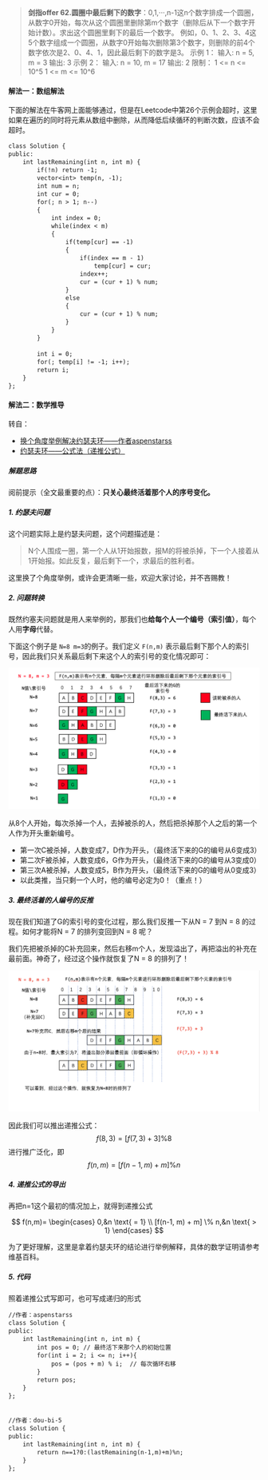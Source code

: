 >**剑指offer 62.圆圈中最后剩下的数字**：0,1,···,n-1这n个数字排成一个圆圈，从数字0开始，每次从这个圆圈里删除第m个数字（删除后从下一个数字开始计数）。求出这个圆圈里剩下的最后一个数字。
例如，0、1、2、3、4这5个数字组成一个圆圈，从数字0开始每次删除第3个数字，则删除的前4个数字依次是2、0、4、1，因此最后剩下的数字是3。
示例 1：
输入: n = 5, m = 3
输出: 3
示例 2：
输入: n = 10, m = 17
输出: 2
限制：
1 <= n <= 10^5
1 <= m <= 10^6

#### 解法一：数组解法

下面的解法在牛客网上面能够通过，但是在Leetcode中第26个示例会超时，这里如果在遍历的同时将元素从数组中删除，从而降低后续循环的判断次数，应该不会超时。

```C++{.line-numbers}
class Solution {
public:
    int lastRemaining(int n, int m) {
        if(!n) return -1;
        vector<int> temp(n, -1);
        int num = n;
        int cur = 0;
        for(; n > 1; n--)
        {
            int index = 0;
            while(index < m)
            {
                if(temp[cur] == -1)
                {
                    if(index == m - 1)
                        temp[cur] = cur;
                    index++;
                    cur = (cur + 1) % num;
                }
                else
                {   
                    cur = (cur + 1) % num;
                }
            }
        }
        
        int i = 0;
        for(; temp[i] != -1; i++);
        return i;
    }
};
```

#### 解法二：数学推导

转自：
- [换个角度举例解决约瑟夫环——作者aspenstarss](https://leetcode-cn.com/problems/yuan-quan-zhong-zui-hou-sheng-xia-de-shu-zi-lcof/solution/huan-ge-jiao-du-ju-li-jie-jue-yue-se-fu-huan-by-as/)
- [约瑟夫环——公式法（递推公式）](https://blog.csdn.net/u011500062/article/details/72855826)

##### 解题思路

阅前提示（全文最重要的点）：**只关心最终活着那个人的序号变化。**

##### 1. 约瑟夫问题

这个问题实际上是约瑟夫问题，这个问题描述是：
>N个人围成一圈，第一个人从1开始报数，报M的将被杀掉，下一个人接着从1开始报。如此反复，最后剩下一个，求最后的胜利者。

这里换了个角度举例，或许会更清晰一些，欢迎大家讨论，并不吝赐教！

##### 2. 问题转换

既然约塞夫问题就是用人来举例的，那我们也**给每个人一个编号（索引值）**，每个人用**字母**代替。

下面这个例子是 `N=8 m=3`的例子。我们定义 `F(n,m)` 表示最后剩下那个人的索引号，因此我们只关系最后剩下来这个人的索引号的变化情况即可：

![约瑟夫1](约瑟夫1.png)

从8个人开始，每次杀掉一个人，去掉被杀的人，然后把杀掉那个人之后的第一个人作为开头重新编号。

- 第一次C被杀掉，人数变成7，D作为开头，（最终活下来的G的编号从6变成3）
- 第二次F被杀掉，人数变成6，G作为开头，（最终活下来的G的编号从3变成0）
- 第三次A被杀掉，人数变成5，B作为开头，（最终活下来的G的编号从0变成3）
- 以此类推，当只剩一个人时，他的编号必定为0！（重点！）

##### 3. 最终活着的人编号的反推

现在我们知道了G的索引号的变化过程，那么我们反推一下从N = 7 到N = 8 的过程。如何才能将N = 7 的排列变回到N = 8 呢？

我们先把被杀掉的C补充回来，然后右移m个人，发现溢出了，再把溢出的补充在最前面。神奇了，经过这个操作就恢复了N = 8 的排列了！

![约瑟夫2](约瑟夫环2.png)

因此我们可以推出递推公式：
$$
f(8,3) = [f(7, 3) + 3] \% 8
$$进行推广泛化，即
$$
f(n,m) = [f(n-1, m) + m] \% n
$$

##### 4. 递推公式的导出

再把n=1这个最初的情况加上，就得到递推公式

$$
f(n,m)=
\begin{cases}
0,&n \text{ = 1} \\
[f(n-1, m) + m] \% n,&n \text{ > 1}
\end{cases}
$$

为了更好理解，这里是拿着约瑟夫环的结论进行举例解释，具体的数学证明请参考维基百科。

##### 5. 代码

照着递推公式写即可，也可写成递归的形式

```C++{.line-numbers}
//作者：aspenstarss
class Solution {
public:
    int lastRemaining(int n, int m) {
        int pos = 0; // 最终活下来那个人的初始位置
        for(int i = 2; i <= n; i++){
            pos = (pos + m) % i;  // 每次循环右移
        }
        return pos;
    }
};


//作者：dou-bi-5
class Solution {
public:
    int lastRemaining(int n, int m) {
        return n==1?0:(lastRemaining(n-1,m)+m)%n;
    }
};
```
